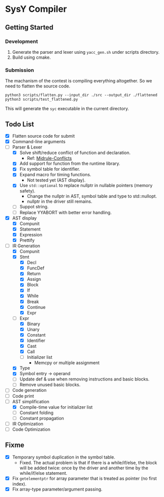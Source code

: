# SysY Compiler

## Getting Started

### Development

1. Generate the parser and lexer using `yacc_gen.sh` under scripts directory.
2. Build using cmake.

### Submission

The machanism of the contest is compiling everything altogether. So we need to flatten the source code.

```shell
python3 scripts/flatten.py --input_dir ./src --output_dir ./flattened
python3 scripts/test_flattened.py
```

This will generate the `syc` executable in the current directory.

## Todo List

- [x] Flatten source code for submit
- [x] Command-line arguments
- [ ] Parser & Lexer
  - [x] Solve shift/reduce conflict of function and declaration.
    - Ref: [Midrule-Conflicts](https://www.gnu.org/software/bison/manual/html_node/Midrule-Conflicts.html)
  - [x] Add support for function from the runtime library.
  - [x] Fix symbol table for identifier.
  - [x] Expand macro for timing functions.
    - Not tested yet (AST display).
  - [x] Use `std::optional` to replace nullptr in nullable pointers (memory safety).
    - Change the nullptr in AST, symbol table and type to std::nullopt.
    - nullptr in the driver still remains.
  - [ ] Suppot string.
  - [ ] Replace YYABORT with better error handling.
- [x] AST display
  - [x] Compunit
  - [x] Statement
  - [x] Expression
  - [x] Prettify
- [ ] IR Generation
  - [x] Compunit
  - [x] Stmt
    - [x] Decl
    - [x] FuncDef
    - [x] Return
    - [x] Assign
    - [x] Block
    - [x] If
    - [x] While
    - [x] Break
    - [x] Continue
    - [x] Expr
  - [ ] Expr
    - [x] Binary
    - [x] Unary
    - [x] Constant
    - [x] Identifier
    - [x] Cast
    - [x] Call
    - [ ] Initializer list
      - Memcpy or multiple assignment
  - [x] Type
  - [x] Symbol entry -> operand
  - [ ] Update def & use when removing instructions and basic blocks.
  - [ ] Remove unused basic blocks.
- [ ] Code generation
- [ ] Code print
- [ ] AST simplification
  - [x] Compile-time value for initializer list
  - [ ] Constant folding
  - [ ] Constant propagation
- [ ] IR Optimization
- [ ] Code Optimization

## Fixme

- [x] Temporary symbol duplication in the symbol table.
  - Fixed. The actual problem is that if there is a while/if/else, the block will be added twice: once by the driver and another time by the while/if/else statement.
- [x] Fix `getelementptr` for array parameter that is treated as pointer (no first index).
- [x] Fix array-type parameter/argument passing.
